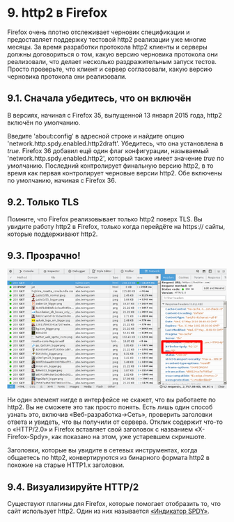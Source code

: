 # 9. http2 в Firefox

Firefox очень плотно отслеживает черновик спецификации и предоставляет поддержку тестовой http2 реализации уже многие месяцы. За время разработки протокола http2 клиенты и серверы должны договориться о том, какую версию черновика протокола они реализовали, что делает несколько раздражительным запуск тестов. Просто проверьте, что клиент и сервер согласовали, какую версию черновика протокола они реализовали.

## 9.1. Сначала убедитесь, что он включён

В версиях, начиная с Firefox 35, выпущенной 13 января 2015 года, http2 включён по умолчанию.

Введите 'about:config' в адресной строке и найдите опцию 'network.http.spdy.enabled.http2draft'. Убедитесь, что она установлена в _true_. Firefox 36 добавил ещё один флаг конфигурации, называемый 'network.http.spdy.enabled.http2', который также имеет значение _true_ по умолчанию. Последний контролирует финальную версию http2, в то время как первая контролирует черновые версии http2. Обе включены по умолчанию, начиная с Firefox 36.

## 9.2. Только TLS

Помните, что Firefox реализовывает только http2 поверх TLS. Вы увидите работу http2 в Firefox, только когда перейдёте на https:// сайты, которые поддерживают http2.

## 9.3. Прозрачно!

![transparent http2 use](https://raw.githubusercontent.com/bagder/http2-explained/master/images/firefox-screenshot.png)

Ни один элемент нигде в интерфейсе не скажет, что вы работаете по http2. Вы не сможете это так просто понять. Есть лишь один способ узнать это, включив «Веб-разработка-&gt;Сеть», проверить заголовки ответа и увидеть, что вы получили от сервера. Отклик содержит что-то о «HTTP/2.0» и Firefox вставляет свой заголовок с названием «X-Firefox-Spdy», как показано на этом, уже устаревшем скриншоте.

Заголовки, которые вы увидите в сетевых инструментах, когда общаетесь по http2, конвертируются из бинарного формата http2 в похожие на старые HTTP1.x заголовки.

## 9.4. Визуализируйте HTTP/2

Существуют плагины для Firefox, которые помогает отобразить то, что сайт использует http2. Один из них называется [«Индикатор SPDY»](https://addons.mozilla.org/en-US/firefox/addon/http2-indicator/).

